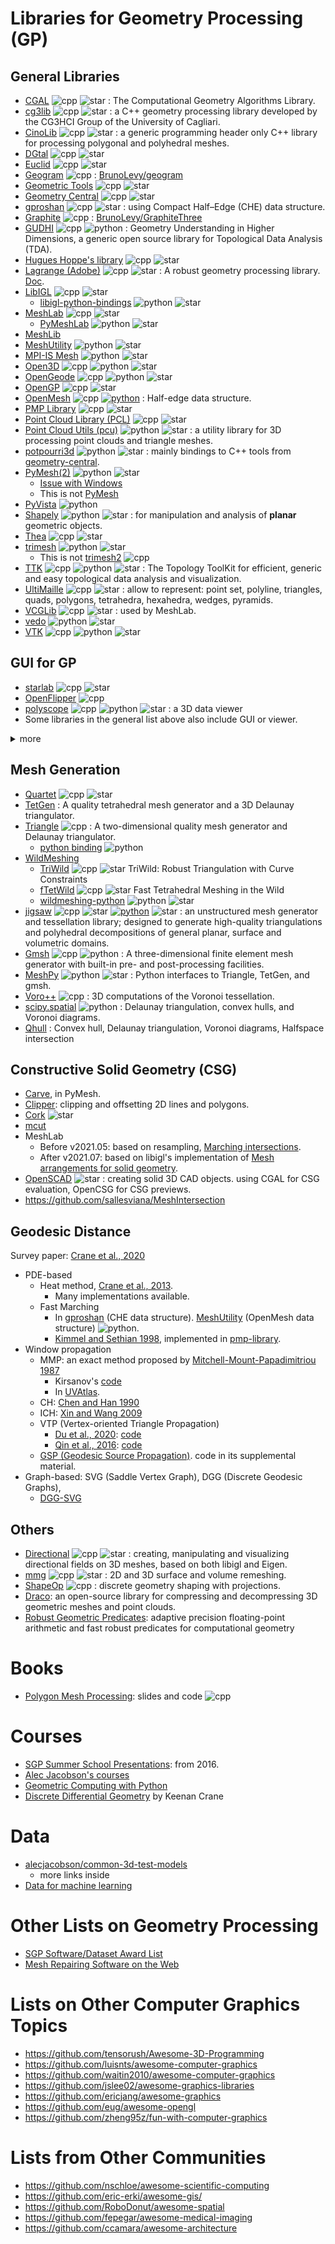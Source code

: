 # Libraries for Geometry Processing (GP)
<!--
![star](https://img.shields.io/github/stars/<user>/<repo>?style=flat)
-->
## General Libraries
* [CGAL](https://www.cgal.org/) ![cpp]
  ![star](https://img.shields.io/github/stars/cgal/cgal?style=flat)
  : The Computational Geometry Algorithms Library.
* [cg3lib](https://github.com/cg3hci/cg3lib) 
  ![cpp]
  ![star](https://img.shields.io/github/stars/cg3hci/cg3lib?style=flat)
  : a C++ geometry processing library developed by the CG3HCI Group of the University of Cagliari.
* [CinoLib](https://github.com/mlivesu/cinolib) 
  ![cpp]
  ![star](https://img.shields.io/github/stars/mlivesu/cinolib?style=flat)
  : a generic programming header only C++ library for processing polygonal and polyhedral meshes.
* [DGtal](https://github.com/DGtal-team/DGtal)
  ![cpp] 
  ![star](https://img.shields.io/github/stars/DGtal-team/DGtal?style=flat)
* [Euclid](https://github.com/unclejimbo/Euclid) 
  ![cpp] 
  ![star](https://img.shields.io/github/stars/unclejimbo/Euclid?style=flat)
* [Geogram](http://alice.loria.fr/index.php/software/4-library/75-geogram.html)
  ![cpp]
  : [BrunoLevy/geogram](https://github.com/BrunoLevy/geogram)
* [Geometric Tools](https://www.geometrictools.com/)
  ![cpp]
  ![star](https://img.shields.io/github/stars/davideberly/GeometricTools?style=flat)
* [Geometry Central](https://github.com/nmwsharp/geometry-central) 
  ![cpp]
  ![star](https://img.shields.io/github/stars/nmwsharp/geometry-central?style=flat)
* [gproshan](https://github.com/larc/gproshan)
  ![cpp]
  ![star](https://img.shields.io/github/stars/larc/gproshan?style=flat)
  : using Compact Half–Edge (CHE) data structure.
* [Graphite](http://alice.loria.fr/software/graphite/doc/html/) 
  ![cpp]
  : [BrunoLevy/GraphiteThree](https://github.com/BrunoLevy/GraphiteThree)
* [GUDHI](https://github.com/GUDHI)
  ![cpp]
  ![python]
  : Geometry Understanding in Higher Dimensions, a generic open source library for Topological Data Analysis (TDA).
* [Hugues Hoppe's library](https://github.com/hhoppe/Mesh-processing-library) 
  ![cpp]
  ![star](https://img.shields.io/github/stars/hhoppe/Mesh-processing-library?style=flat)
* [Lagrange (Adobe)](https://github.com/adobe/lagrange/) 
  ![cpp]
  ![star](https://img.shields.io/github/stars/adobe/lagrange?style=flat)
  : A robust geometry processing library. [Doc](opensource.adobe.com/lagrange-docs/).
* [LibIGL](http://libigl.github.io/libigl/) 
  ![cpp]
  ![star](https://img.shields.io/github/stars/libigl/libigl?style=flat)
  * [libigl-python-bindings](https://github.com/libigl/libigl-python-bindings)
    ![python]
    ![star](https://img.shields.io/github/stars/libigl/libigl-python-bindings?style=flat)
* [MeshLab](https://github.com/cnr-isti-vclab/meshlab)
  ![cpp]
  ![star](https://img.shields.io/github/stars/cnr-isti-vclab/meshlab?style=flat)
  * [PyMeshLab](https://github.com/cnr-isti-vclab/PyMeshLab) 
    ![python]
    ![star](https://img.shields.io/github/stars/cnr-isti-vclab/PyMeshLab?style=flat)
* [MeshLib](https://github.com/MeshInspector/MeshLib)
* [MeshUtility](https://github.com/zishun/meshutility/) 
  ![python]
  ![star](https://img.shields.io/github/stars/zishun/meshutility?style=flat)
* [MPI-IS Mesh](https://github.com/MPI-IS/mesh) 
  ![python]
  ![star](https://img.shields.io/github/stars/MPI-IS/mesh?style=flat)
* [Open3D](http://www.open3d.org/) 
  ![cpp]
  ![python]
  ![star](https://img.shields.io/github/stars/isl-org/Open3D?style=flat)
* [OpenGeode](https://github.com/Geode-solutions/OpenGeode)
  ![cpp]
  ![python]
  ![star](https://img.shields.io/github/stars/Geode-solutions/OpenGeode?style=flat)
* [OpenGP](https://github.com/OpenGP/OpenGP) 
  ![cpp]
  ![star](https://img.shields.io/github/stars/OpenGP/OpenGP?style=flat)
* [OpenMesh](https://www.openmesh.org/) 
  ![cpp]
  [![python]](https://www.graphics.rwth-aachen.de:9000/OpenMesh/openmesh-python) 
  : Half-edge data structure.
* [PMP Library](https://github.com/pmp-library/pmp-library/) 
  ![cpp]
  ![star](https://img.shields.io/github/stars/pmp-library/pmp-library?style=flat)
* [Point Cloud Library (PCL)](https://github.com/PointCloudLibrary/pcl)
  ![cpp]
  ![star](https://img.shields.io/github/stars/PointCloudLibrary/pcl?style=flat)
* [Point Cloud Utils (pcu)](https://github.com/fwilliams/point-cloud-utils)
  ![python]
  ![star](https://img.shields.io/github/stars/fwilliams/point-cloud-utils?style=flat)
  : a utility library for 3D processing point clouds and triangle meshes.
* [potpourri3d](https://github.com/nmwsharp/potpourri3d) 
  ![python]
  ![star](https://img.shields.io/github/stars/nmwsharp/potpourri3d?style=flat)
  : mainly bindings to C++ tools from [geometry-central](https://github.com/nmwsharp/geometry-central).
* [PyMesh(2)](https://github.com/PyMesh/PyMesh) 
  ![python]
  ![star](https://img.shields.io/github/stars/PyMesh/PyMesh?style=flat)
    * [Issue with Windows](https://github.com/PyMesh/PyMesh/issues/103)
    * This is not [PyMesh](https://github.com/taxpon/pymesh)
* [PyVista](https://github.com/orgs/pyvista/repositories) 
  ![python]
* [Shapely](https://github.com/shapely/shapely)
  ![python]
  ![star](https://img.shields.io/github/stars/shapely/shapely?style=flat)
  : for manipulation and analysis of **planar** geometric objects.
* [Thea](https://github.com/sidch/Thea)
  ![cpp]
  ![star](https://img.shields.io/github/stars/sidch/Thea?style=flat)
* [trimesh](https://github.com/mikedh/trimesh) 
  ![python]
  ![star](https://img.shields.io/github/stars/mikedh/trimesh?style=flat)
    * This is not [trimesh2](https://gfx.cs.princeton.edu/proj/trimesh2/) 
      ![cpp]
* [TTK](https://github.com/topology-tool-kit/ttk)
  ![cpp]
  ![python]
  ![star](https://img.shields.io/github/stars/topology-tool-kit/ttk?style=flat)
  : The Topology ToolKit for efficient, generic and easy topological data analysis and visualization.
* [UltiMaille](https://github.com/ssloy/ultimaille) 
  ![cpp]
  ![star](https://img.shields.io/github/stars/ssloy/ultimaille?style=flat)
  : allow to represent: point set, polyline, triangles, quads, polygons, tetrahedra, hexahedra, wedges, pyramids.
* [VCGLib](https://github.com/cnr-isti-vclab/vcglib) 
  ![cpp]
  ![star](https://img.shields.io/github/stars/cnr-isti-vclab/vcglib?style=flat)
  : used by MeshLab.
* [vedo](https://vedo.embl.es/) 
  ![python]
  ![star](https://img.shields.io/github/stars/marcomusy/vedo?style=flat)
* [VTK](https://vtk.org/)
  ![cpp]
  ![python]
  ![star](https://img.shields.io/github/stars/Kitware/VTK?style=flat)


## GUI for GP
* [starlab](https://github.com/OpenGP/starlab) ![cpp]
  ![star](https://img.shields.io/github/stars/OpenGP/starlab?style=flat)
* [OpenFlipper](https://www.graphics.rwth-aachen.de/software/openflipper/) ![cpp]
* [polyscope](https://github.com/nmwsharp/polyscope) 
  ![cpp] ![python]
  ![star](https://img.shields.io/github/stars/nmwsharp/polyscope?style=flat)
  : a 3D data viewer
* Some libraries in the general list above also include GUI or viewer.
<details>
<summary>more</summary>
  * https://github.com/cg3hci/py3DViewer
  * https://github.com/enthought/mayavi
  * https://github.com/embree/embree
  * https://github.com/mmatl/pyrender
  * https://github.com/moderngl/moderngl
  * http://pyopengl.sourceforge.net/
  * https://pyglet.org/
  * https://www.panda3d.org/ and other game engines.
</details>


## Mesh Generation
* [Quartet](https://github.com/crawforddoran/quartet)
  ![cpp]
  ![star](https://img.shields.io/github/stars/crawforddoran/quartet?style=flat)
* [TetGen](http://wias-berlin.de/software/tetgen/)
  : A quality tetrahedral mesh generator and a 3D Delaunay triangulator.
* [Triangle](http://www.cs.cmu.edu/~quake/triangle.html)
  ![cpp]
  : A two-dimensional quality mesh generator and Delaunay triangulator.
  * [python binding](https://github.com/drufat/triangle)
    ![python]
* [WildMeshing](https://github.com/wildmeshing)
  * [TriWild](https://github.com/wildmeshing/TriWild) ![cpp] ![star](https://img.shields.io/github/stars/wildmeshing/TriWild?style=flat)
    TriWild: Robust Triangulation with Curve Constraints
  * [fTetWild](https://github.com/wildmeshing/fTetWild) ![cpp] ![star](https://img.shields.io/github/stars/wildmeshing/fTetWild?style=flat)
    Fast Tetrahedral Meshing in the Wild
  * [wildmeshing-python](https://github.com/wildmeshing/wildmeshing-python) ![python] ![star](https://img.shields.io/github/stars/wildmeshing/wildmeshing-python?style=flat)
* [jigsaw](https://github.com/dengwirda/jigsaw)
  ![cpp]
  ![star](https://img.shields.io/github/stars/dengwirda/jigsaw?style=flat)
  [![python]](https://github.com/dengwirda/jigsaw-python)
  ![star](https://img.shields.io/github/stars/dengwirda/jigsaw-python?style=flat)
  : an unstructured mesh generator and tessellation library; designed to generate high-quality triangulations and polyhedral decompositions of general planar, surface and volumetric domains.
* [Gmsh](http://gmsh.info/)
  ![cpp] ![python]
  : A three-dimensional finite element mesh generator with built-in pre- and post-processing facilities.
* [MeshPy](https://github.com/inducer/meshpy)
  ![python]
  ![star](https://img.shields.io/github/stars/inducer/meshpy?style=flat)
  : Python interfaces to Triangle, TetGen, and gmsh.
* [Voro++](http://math.lbl.gov/voro++/) 
  ![cpp]
  : 3D computations of the Voronoi tessellation.
* [scipy.spatial](https://docs.scipy.org/doc/scipy-1.8.0/html-scipyorg/reference/spatial.html#delaunay-triangulation-convex-hulls-and-voronoi-diagrams)
  ![python]
  : Delaunay triangulation, convex hulls, and Voronoi diagrams.
* [Qhull](https://github.com/qhull/qhull)
  : Convex hull, Delaunay triangulation, Voronoi diagrams, Halfspace intersection


## Constructive Solid Geometry (CSG)
* [Carve](https://github.com/PyMesh/carve), in PyMesh.
* [Clipper](http://www.angusj.com/delphi/clipper.php): clipping and offsetting 2D lines and polygons.
* [Cork](https://github.com/gilbo/cork)
  ![star](https://img.shields.io/github/stars/gilbo/cork?style=flat)
* [mcut](https://github.com/cutdigital/mcut/)
* MeshLab
  * Before v2021.05: based on resampling, [Marching intersections](https://doi.org/10.1109/SMA.2001.923401).
  * After v2021.07: based on libigl's implementation of [Mesh arrangements for solid geometry](https://doi.org/10.1145/2897824.2925901).
* [OpenSCAD](https://openscad.org/)
  ![star](https://img.shields.io/github/stars/openscad/openscad?style=flat)
  : creating solid 3D CAD objects. using CGAL for CSG evaluation, OpenCSG for CSG previews.
* https://github.com/sallesviana/MeshIntersection


## Geodesic Distance
Survey paper: [Crane et al., 2020](https://arxiv.org/pdf/2007.10430.pdf)
* PDE-based
  * Heat method, [Crane et al., 2013](https://doi.org/10.1145/2516971.2516977).
    * Many implementations available.
  * Fast Marching
    * In [gproshan](https://github.com/larc/gproshan) (CHE data structure). [MeshUtility](https://github.com/zishun/meshutility/) (OpenMesh data structure) ![python].
    * [Kimmel and Sethian 1998](https://doi.org/10.1073/pnas.95.15.8431), implemented in [pmp-library](https://github.com/pmp-library/pmp-library/blob/850f2fcbd4ec1d7efcbe5843af1ec1207361bfa6/src/pmp/algorithms/SurfaceGeodesic.h).
* Window propagation
  * MMP: an exact method proposed by [Mitchell-Mount-Papadimitriou 1987](https://doi.org/10.1137/0216045)
    * Kirsanov's [code](https://code.google.com/p/geodesic/)
    * In [UVAtlas](https://github.com/microsoft/UVAtlas/tree/master/UVAtlas/geodesics).
  * CH: [Chen and Han 1990](https://doc.cgal.org/latest/Surface_mesh_shortest_path/index.html)
  * ICH: [Xin and Wang 2009](https://sites.google.com/site/xinshiqing/knowledge-share)
  * VTP (Vertex-oriented Triangle Propagation)
    * [Du et al., 2020](https://doi.org/10.1016/j.cad.2020.102943): [code](https://github.com/djie-0329/PVTP)
    * [Qin et al., 2016](https://doi.org/10.1145/2897824.2925930): [code](https://github.com/YipengQin/VTP_source_code)
  * [GSP (Geodesic Source Propagation)](https://graphics.rwth-aachen.de/geodesic-source-propagation). code in its supplemental material.
* Graph-based: SVG (Saddle Vertex Graph), DGG (Discrete Geodesic Graphs),
  * [DGG-SVG](https://github.com/GeodesicGraph/DGG-SVG)


## Others
* [Directional](https://avaxman.github.io/Directional/tutorial/) 
  ![cpp]
  ![star](https://img.shields.io/github/stars/avaxman/Directional?style=flat)
  : creating, manipulating and visualizing directional fields on 3D meshes, based on both libigl and Eigen.
* [mmg](https://github.com/MmgTools/mmg) 
  ![cpp]
  ![star](https://img.shields.io/github/stars/MmgTools/mmg?style=flat)
  : 2D and 3D surface and volume remeshing.
* [ShapeOp](https://github.com/EPFL-LGG/ShapeOp)
  ![cpp]
  : discrete geometry shaping with projections.
* [Draco](https://google.github.io/draco/): an open-source library for compressing and decompressing 3D geometric meshes and point clouds.
* [Robust Geometric Predicates](https://www.cs.cmu.edu/~quake/robust.html): adaptive precision floating-point arithmetic and fast robust predicates for computational geometry


# Books
* [Polygon Mesh Processing](http://pmp-book.org/): slides and code ![cpp]


# Courses
* [SGP Summer School Presentations](http://school.geometryprocessing.org/): from 2016.
* [Alec Jacobson's courses](https://github.com/alecjacobson)
* [Geometric Computing with Python](https://geometryprocessing.github.io/geometric-computing-python/)
* [Discrete Differential Geometry](https://www.cs.cmu.edu/~kmcrane/Projects/DDG/) by Keenan Crane


# Data
* [alecjacobson/common-3d-test-models](https://github.com/alecjacobson/common-3d-test-models)
  * more links inside
* [Data for machine learning](https://github.com/timzhang642/3D-Machine-Learning#datasets)


# Other Lists on Geometry Processing
* [SGP Software/Dataset Award List](http://awards.geometryprocessing.org/)
* [Mesh Repairing Software on the Web](http://meshrepair.org/)


# Lists on Other Computer Graphics Topics
* https://github.com/tensorush/Awesome-3D-Programming
* https://github.com/luisnts/awesome-computer-graphics
* https://github.com/waitin2010/awesome-computer-graphics
* https://github.com/jslee02/awesome-graphics-libraries
* https://github.com/ericjang/awesome-graphics
* https://github.com/eug/awesome-opengl
* https://github.com/zheng95z/fun-with-computer-graphics


# Lists from Other Communities
* https://github.com/nschloe/awesome-scientific-computing
* https://github.com/eric-erki/awesome-gis/
* https://github.com/RoboDonut/awesome-spatial
* https://github.com/fepegar/awesome-medical-imaging
* https://github.com/ccamara/awesome-architecture



[cpp]: https://img.shields.io/badge/c++-%2300599C.svg?logo=c%2B%2B&logoColor=white
[python]: https://img.shields.io/badge/python-3670A0?logo=python&logoColor=ffdd54
